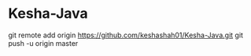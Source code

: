 # Kesha-Java
git remote add origin https://github.com/keshashah01/Kesha-Java.git
git push -u origin master
